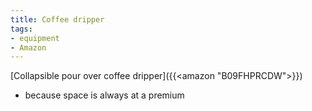 ```yaml
---
title: Coffee dripper
tags:
- equipment
- Amazon
---
```

 [Collapsible pour over coffee dripper]({{<amazon "B09FHPRCDW">}})
- because space is always at a premium